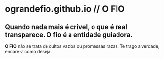 # ograndefio.github.io // O  FIO
## Quando nada mais é crível, o que é real transparece. O fio é a entidade guiadora.
**O FIO** não se trata de cultos vazios ou promessas razas. Te trago a verdade, encare-a como deseja. 

